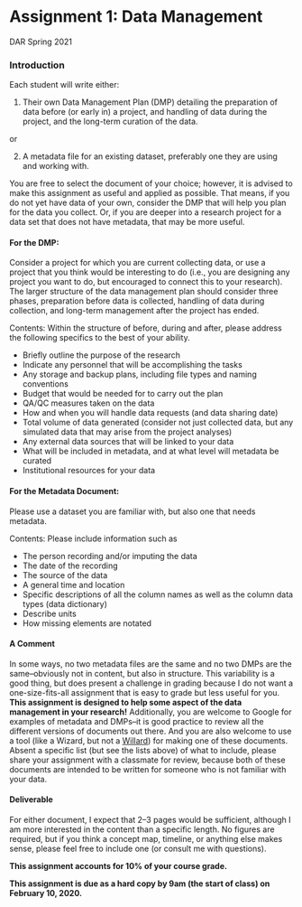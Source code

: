 Assignment 1: Data Management
================
DAR
Spring 2021

### Introduction

Each student will write either:

1)  Their own Data Management Plan (DMP) detailing the preparation of
    data before (or early in) a project, and handling of data during the
    project, and the long-term curation of the data.

or

2)  A metadata file for an existing dataset, preferably one they are
    using and working with.

You are free to select the document of your choice; however, it is
advised to make this assignment as useful and applied as possible. That
means, if you do not yet have data of your own, consider the DMP that
will help you plan for the data you collect. Or, if you are deeper into
a research project for a data set that does not have metadata, that may
be more useful.

#### For the DMP:

Consider a project for which you are current collecting data, or use a
project that you think would be interesting to do (i.e., you are
designing any project you want to do, but encouraged to connect this to
your research). The larger structure of the data management plan should
consider three phases, preparation before data is collected, handling of
data during collection, and long-term management after the project has
ended.

Contents: Within the structure of before, during and after, please
address the following specifics to the best of your ability.

  - Briefly outline the purpose of the research
  - Indicate any personnel that will be accomplishing the tasks
  - Any storage and backup plans, including file types and naming
    conventions
  - Budget that would be needed for to carry out the plan
  - QA/QC measures taken on the data
  - How and when you will handle data requests (and data sharing date)
  - Total volume of data generated (consider not just collected data,
    but any simulated data that may arise from the project analyses)
  - Any external data sources that will be linked to your data
  - What will be included in metadata, and at what level will metadata
    be curated
  - Institutional resources for your data

#### For the Metadata Document:

Please use a dataset you are familiar with, but also one that needs
metadata.

Contents: Please include information such as

  - The person recording and/or imputing the data
  - The date of the recording
  - The source of the data
  - A general time and location
  - Specific descriptions of all the column names as well as the column
    data types (data dictionary)
  - Describe units
  - How missing elements are notated

#### A Comment

In some ways, no two metadata files are the same and no two DMPs are the
same–obviously not in content, but also in structure. This variability
is a good thing, but does present a challenge in grading because I do
not want a one-size-fits-all assignment that is easy to grade but less
useful for you. **This assignment is designed to help some aspect of the
data management in your research\!** Additionally, you are welcome to
Google for examples of metadata and DMPs–it is good practice to review
all the different versions of documents out there. And you are also
welcome to use a tool (like a Wizard, but not a
[Willard](https://en.wikipedia.org/wiki/The_Wizard_\(Seinfeld\))) for
making one of these documents. Absent a specific list (but see the lists
above) of what to include, please share your assignment with a classmate
for review, because both of these documents are intended to be written
for someone who is not familiar with your data.

#### Deliverable

For either document, I expect that 2–3 pages would be sufficient,
although I am more interested in the content than a specific length. No
figures are required, but if you think a concept map, timeline, or
anything else makes sense, please feel free to include one (or consult
me with questions).

**This assignment accounts for 10% of your course grade.**

**This assignment is due as a hard copy by 9am (the start of class) on
February 10, 2020.**
